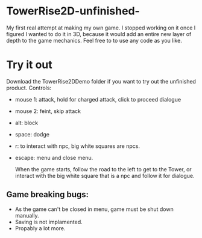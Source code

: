 # TowerRise2D-unfinished-
My first real attempt at making my own game. I stopped working on it once I figured I wanted to do it in 3D, because it would add an entire new layer of depth to the game mechanics. Feel free to to use any code as you like.
# Try it out
Download the TowerRise2DDemo folder if you want to try out the unfinished product. Controls:
- mouse 1: attack, hold for charged attack, click to proceed dialogue
- mouse 2: feint, skip attack
- alt: block
- space: dodge
- r: to interact with npc, big white squares are npcs.
- escape: menu and close menu.

  When the game starts, follow the road to the left to get to the Tower, or interact with the big white square that is a npc and follow it for dialogue.
## Game breaking bugs:
  - As the game can't be closed in menu, game must be shut down manually.
  - Saving is not implamented.
  - Propably a lot more.
